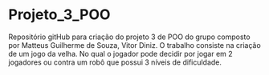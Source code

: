 # Projeto_3_POO
Repositório gitHub para criação do projeto 3 de POO do grupo composto por Matteus Guilherme de Souza, Vitor Diniz.
	O trabalho consiste na criação de um jogo da velha. No qual o jogador pode decidir por jogar em 2 jogadores ou contra um robô que possui 3 níveis de dificuldade.
